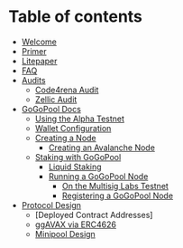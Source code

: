 # Table of contents

- [Welcome](README.md)
- [Primer](about-gogopool/gogopool-primer.md)
- [Litepaper](about-gogopool/gogopool-litepaper.md)
- [FAQ](about-gogopool/faq.md)
- [Audits](about-gogopool/audits.md)
  - [Code4rena Audit](about-gogopool/code4rena-audit.md)
  - [Zellic Audit](about-gogopool/zellic-audit.md)
- [GoGoPool Docs](<README (1).md>)
  - [Using the Alpha Testnet](readme/using-the-alpha-testnet.md)
  - [Wallet Configuration](readme/wallet-configuration.md)
  - [Creating a Node](readme/creating-a-node/README.md)
    - [Creating an Avalanche Node](https://docs.avax.network/nodes)
  - [Staking with GoGoPool](readme/staking-with-gogopool/README.md)
    - [Liquid Staking](readme/staking-with-gogopool/liquid-staking.md)
    - [Running a GoGoPool Node](readme/staking-with-gogopool/running-a-gogopool-node/README.md)
      - [On the Multisig Labs Testnet](readme/staking-with-gogopool/running-a-gogopool-node/on-the-multisig-labs-testnet.md)
      - [Registering a GoGoPool Node](readme/staking-with-gogopool/running-a-gogopool-node/registering-a-gogopool-node.md)
- [Protocol Design](design/README.md)
  - [Deployed Contract Addresses]
  - [ggAVAX via ERC4626](gogopooldesign/ggpavax-via-erc-4626.md)
  - [Minipool Design](gogopooldesign/MinipoolDesign.md)
